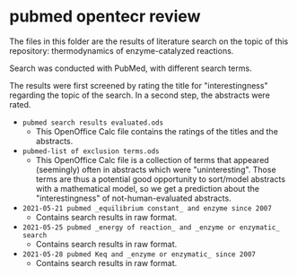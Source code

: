 # pubmed opentecr review

The files in this folder are the results of literature search on the topic of this repository: thermodynamics of enzyme-catalyzed reactions.

Search was conducted with PubMed, with different search terms.

The results were first screened by rating the title for "interestingness" regarding the topic of the search. In a second step, the abstracts were rated.

* `pubmed search results evaluated.ods`
  * This OpenOffice Calc file contains the ratings of the titles and the abstracts.
* `pubmed-list of exclusion terms.ods`
  * This OpenOffice Calc file is a collection of terms that appeared (seemingly) often in abstracts which were "uninteresting". Those terms are thus a potential good opportunity to sort/model abstracts with a mathematical model, so we get a prediction about the "interestingness" of not-human-evaluated abstracts.
* `2021-05-21 pubmed _equilibrium constant_ and enzyme since 2007`
  * Contains search results in raw format.
* `2021-05-25 pubmed _energy of reaction_ and _enzyme or enzymatic_ search`
  * Contains search results in raw format.
* `2021-05-28 pubmed Keq and _enzyme or enzymatic_ since 2007`
  * Contains search results in raw format.
